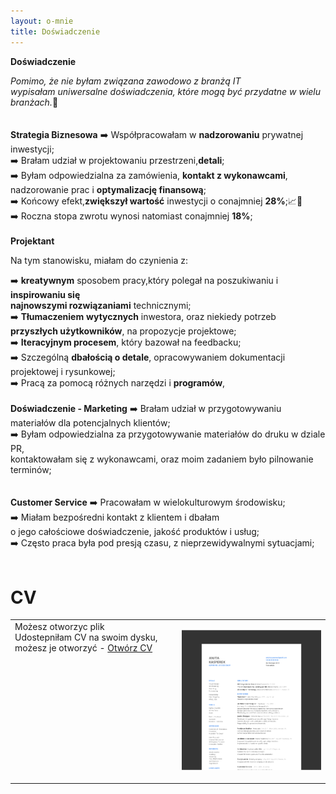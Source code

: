 ```yaml
---
layout: o-mnie
title: Doświadczenie
---
```

 **Doświadczenie**

_Pomimo, że nie byłam związana zawodowo z branżą IT<br>
wypisałam uniwersalne doświadczenia, które mogą być przydatne w wielu branżach._🙂
<br><br><br>
**Strategia Biznesowa**
➡️ Współpracowałam w **nadzorowaniu** prywatnej inwestycji;<br>
➡️ Brałam udział w projektowaniu przestrzeni,**detali**; <br>
➡️ Byłam odpowiedzialna za zamówienia, **kontakt z wykonawcami**,<br> nadzorowanie prac i **optymalizację finansową**;<br>
➡️ Końcowy efekt,**zwiększył wartość** inwestycji o conajmniej **28%**;📈💸<br>
➡️ Roczna stopa zwrotu wynosi natomiast conajmniej **18%**;<br>
<br>
**Projektant**

Na tym stanowisku, miałam do czynienia z:

➡️ **kreatywnym** sposobem pracy,który polegał na poszukiwaniu i **inspirowaniu się** <br> **najnowszymi rozwiązaniami** technicznymi;<br>
➡️ **Tłumaczeniem** **wytycznych** inwestora, oraz niekiedy potrzeb **przyszłych użytkowników**, na propozycje projektowe;<br>
➡️ **Iteracyjnym procesem**, który bazował na feedbacku;<br>
➡️ Szczególną **dbałością o detale**, opracowywaniem dokumentacji projektowej i rysunkowej;<br>
➡️ Pracą za pomocą różnych narzędzi i **programów**, <br>
<br>
**Doświadczenie - Marketing**
➡️ Brałam udział w przygotowywaniu materiałów dla potencjalnych klientów;<br>
➡️ Byłam odpowiedzialna za przygotowywanie materiałów do druku w dziale PR,<br> kontaktowałam się z wykonawcami, oraz moim zadaniem było pilnowanie terminów;<br>
<br><br>
**Customer Service**
➡️ Pracowałam w wielokulturowym środowisku;<br>
➡️ Miałam bezpośredni kontakt z klientem i dbałam <br> o jego całościowe doświadczenie, jakość produktów i usług;<br>
➡️ Często praca była pod presją czasu, z nieprzewidywalnymi sytuacjami;<br>
<br>
# CV

|                                                              |                                                              |
| ------------------------------------------------------------ | -----------------------------------------------------------: |
| Możesz otworzyc plik  <br>Udostepniłam CV na swoim dysku, możesz je otworzyć - [Otwórz CV](https://drive.google.com/file/d/1hEogPlysEIRWZVdXuUgcO1zGA7fMLJJW/view?usp=sharing)<br/><br><br><br><br/><br/><br/><br/><br><br><br><br/><br/> | [![image-text](https://raw.githubusercontent.com/AnitakasperekUX/AnitakasperekUX.github.io/main/assets/img/Mask%20Group%404x.png)](https://raw.githubusercontent.com/AnitakasperekUX/AnitakasperekUX.github.io/main/assets/img/2021_cv_dark%20mode%2012%40.png) |





